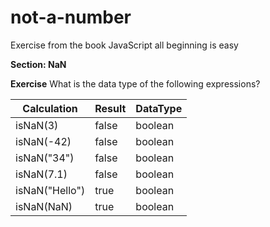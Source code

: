 # not-a-number
Exercise from the book JavaScript all beginning is easy

**Section: NaN**

**Exercise**
What is the data type  of the following expressions?

| Calculation  |Result|DataType|
|---|---|---|
| isNaN(3) | false | boolean |
| isNaN(-42) | false | boolean |
| isNaN("34") | false | boolean |
| isNaN(7.1) | false | boolean |
| isNaN("Hello")  | true | boolean |
| isNaN(NaN) | true | boolean |
